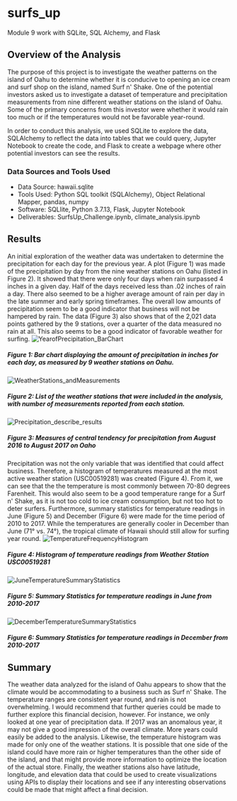 # surfs_up
Module 9 work with SQLite, SQL Alchemy, and Flask

## Overview of the Analysis

The purpose of this project is to investigate the weather patterns on the island of Oahu to determine whether it is conducive to opening an ice cream and surf shop on the island, named Surf n' Shake.  One of the potential investors asked us to investigate a dataset of temperature and precipitation measurements from nine different weather stations on the island of Oahu.  Some of the primary concerns from this investor were whether it would rain too much or if the temperatures would not be favorable year-round.  

In order to conduct this analysis, we used SQLite to explore the data, SQLAlchemy to reflect the data into tables that we could query, Jupyter Notebook to create the code, and Flask to create a webpage where other potential investors can see the results.

### Data Sources and Tools Used
- Data Source: hawaii.sqlite
- Tools Used: Python SQL toolkit (SQLAlchemy), Object Relational Mapper, pandas, numpy
- Software: SQLlite, Python 3.7.13, Flask, Jupyter Notebook
- Deliverables: SurfsUp_Challenge.ipynb, climate_analysis.ipynb

## Results
An initial exploration of the weather data was undertaken to determine the precipitation for each day for the previous year.  A plot (Figure 1) was made of the precipitation by day from the nine weather stations on Oahu (listed in Figure 2).  It showed that there were only four days when rain surpassed 4 inches in a given day.  Half of the days received less than .02 inches of rain a day.  There also seemed to be a higher average amount of rain per day in the late summer and early spring timeframes.  The overall low amounts of precipitation seem to be a good indicator that business will not be hampered by rain.  The data (Figure 3) also shows that of the 2,021 data points gathered by the 9 stations, over a quarter of the data measured no rain at all.  This also seems to be a good indicator of favorable weather for surfing.
![YearofPrecipitation_BarChart](https://user-images.githubusercontent.com/104801614/179864632-6b1a037b-c3da-4c35-9814-8bd21d651b2d.png)
##### Figure 1: Bar chart displaying the amount of precipitation in inches for each day, as measured by 9 weather stations on Oahu.
![WeatherStations_andMeasurements](https://user-images.githubusercontent.com/104801614/179864603-0d21373e-135b-4086-b55e-622cd5b51ebd.png)
##### Figure 2: List of the weather stations that were included in the analysis, with number of measurements reported from each station.
![Precipitation_describe_results](https://user-images.githubusercontent.com/104801614/179864621-21dab0c6-1ea2-43f6-9fa1-cd7a1741e7b9.png)
##### Figure 3: Measures of central tendency for precipitation from August 2016 to August 2017 on Oaho

Precipitation was not the only variable that was identified that could affect business.  Therefore, a histogram of temperatures measured at the most active weather station (USC00519281) was created (Figure 4).  From it, we can see that the the temperature is most commonly between 70-80 degrees Farenheit.  This would also seem to be a good temperature range for a Surf n' Shake, as it is not too cold to ice cream consumption, but not too hot to deter surfers. Furthermore, summary statistics for temperature readings in June (Figure 5) and December (Figure 6) were made for the time period of 2010 to 2017.  While the temperatures are generally cooler in December than June (71° vs. 74°), the tropical climate of Hawaii should still allow for surfing year round.
![TemperatureFrequencyHistogram](https://user-images.githubusercontent.com/104801614/179866669-929b8f0d-3d35-4fc0-9280-2b7fd9484f3d.png)
##### Figure 4: Histogram of temperature readings from Weather Station USC00519281
![JuneTemperatureSummaryStatistics](https://user-images.githubusercontent.com/104801614/179867093-976fc02f-6fdd-42a8-bb7f-13fd0f715ef2.png)
##### Figure 5: Summary Statistics for temperature readings in June from 2010-2017
![DecemberTemperatureSummaryStatistics](https://user-images.githubusercontent.com/104801614/179867101-f8d987b3-a07c-4e4f-8015-c58677f2bd88.png)
##### Figure 6: Summary Statistics for temperature readings in December from 2010-2017

## Summary
The weather data analyzed for the island of Oahu appears to show that the climate would be accommodating to a business such as Surf n' Shake.  The temperature ranges are consistent year round, and rain is not overwhelming.  I would recommend that further queries could be made to further explore this financial decision, however. For instance, we only looked at one year of precipitation data.  If 2017 was an anomalous year, it may not give a good impression of the overall climate.  More years could easily be added to the analysis.  Likewise, the temperature histogram was made for only one of the weather stations.  It is possible that one side of the island could have more rain or higher temperatures than the other side of the island, and that might provide more information to optimize the location of the actual store.  Finally, the weather stations also have latitude, longitude, and elevation data that could be used to create visualizations using APIs to display their locations and see if any interesting observations could be made that might affect a final decision. 
